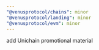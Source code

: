 ```yaml
---
"@venusprotocol/chains": minor
"@venusprotocol/landing": minor
"@venusprotocol/evm": minor
---
```


add Unichain promotional material
